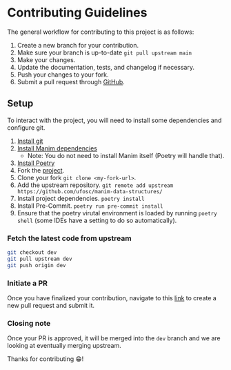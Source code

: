 # Contributing Guidelines
The general workflow for contributing to this project is as follows:
1. Create a new branch for your contribution.
2. Make sure your branch is up-to-date `git pull upstream main`
3. Make your changes.
4. Update the documentation, tests, and changelog if necessary.
5. Push your changes to your fork.
6. Submit a pull request through [GitHub](https://github.com/ufosc/manim-data-structures/pulls).

## Setup
To interact with the project, you will need to install some dependencies and configure git.

1. [Install git](https://git-scm.com/)
2. [Install Manim dependencies](https://docs.manim.community/en/stable/installation.html)
   - Note: You do not need to install Manim itself (Poetry will handle that).
3. [Install Poetry](https://python-poetry.org/docs/master/#installing-with-the-official-installer)
4. Fork the [project](https://github.com/ufosc/manim-data-structures).
5. Clone your fork `git clone <my-fork-url>`.
6. Add the upstream repository. `git remote add upstream https://github.com/ufosc/manim-data-structures/`
7. Install project dependencies. `poetry install`
8. Install Pre-Commit. `poetry run pre-commit install`
9. Ensure that the poetry virutal environment is loaded by running `poetry shell` (some IDEs have a setting to do so automatically).

### Fetch the latest code from upstream
```bash
git checkout dev
git pull upstream dev
git push origin dev
```

### Initiate a PR
Once you have finalized your contribution, navigate to this [link](https://github.com/ufosc/manim-data-structures/pulls) to create a new pull request and submit it.

### Closing note
Once your PR is approved, it will be merged into the `dev` branch and we are looking at eventually merging upstream.

Thanks for contributing 😁!
